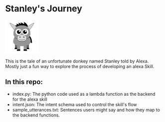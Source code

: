 # Stanley's Journey
![](stanley.png?raw=true)

This is the tale of an unfortunate donkey named Stanley told by Alexa. Mostly just a fun way to explore the process of developing an alexa Skill. 

## In this repo: 
- index.py: The python code used as a lambda function as the backend for the alexa skill
- intent.json: The intent schema used to control the skill's flow
- sample_utterances.txt: Sentences users might say and how they map to the backend functions. 


